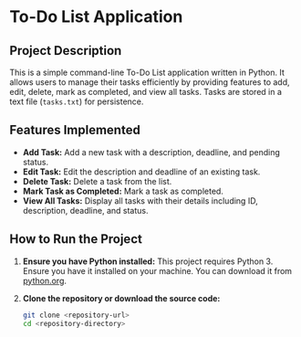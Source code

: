 # To-Do List Application

## Project Description

This is a simple command-line To-Do List application written in Python. It allows users to manage their tasks efficiently by providing features to add, edit, delete, mark as completed, and view all tasks. Tasks are stored in a text file (`tasks.txt`) for persistence.

## Features Implemented

- **Add Task:** Add a new task with a description, deadline, and pending status.
- **Edit Task:** Edit the description and deadline of an existing task.
- **Delete Task:** Delete a task from the list.
- **Mark Task as Completed:** Mark a task as completed.
- **View All Tasks:** Display all tasks with their details including ID, description, deadline, and status.

## How to Run the Project

1. **Ensure you have Python installed:** This project requires Python 3. Ensure you have it installed on your machine. You can download it from [python.org](https://www.python.org/).

2. **Clone the repository or download the source code:**
   ```bash
   git clone <repository-url>
   cd <repository-directory>
